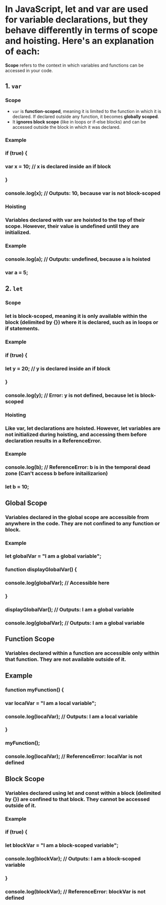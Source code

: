 # In JavaScript, let and var are used for variable declarations, but they behave differently in terms of scope and hoisting. Here's an explanation of each:


**Scope** refers to the context in which variables and functions can be accessed in your code.


## 1. `var`

### Scope

- `var` is **function-scoped**, meaning it is limited to the function in which it is declared. If declared outside any function, it becomes **globally scoped**.
- It **ignores block scope** (like in loops or if-else blocks) and can be accessed outside the block in which it was declared.


### Example


### if (true) {
### var x = 10; // x is declared inside an if block
### }
### console.log(x); // Outputs: 10, because var is not block-scoped


### Hoisting
### Variables declared with var are hoisted to the top of their scope. However, their value is undefined until they are initialized.


### Example

### console.log(a); // Outputs: undefined, because a is hoisted
### var a = 5;


## 2. `let`
### Scope

### let is block-scoped, meaning it is only available within the block (delimited by {}) where it is declared, such as in loops or if statements.

### Example

### if (true) {
### let y = 20; // y is declared inside an if block
### }
### console.log(y); // Error: y is not defined, because let is block-scoped


### Hoisting
### Like var, let declarations are hoisted. However, let variables are not initialized during hoisting, and accessing them before declaration results in a ReferenceError.


### Example
### console.log(b); // ReferenceError: b is in the temporal dead zone (Can't access b before initailizarion)
### let b = 10;



## Global Scope

### Variables declared in the global scope are accessible from anywhere in the code. They are not confined to any function or block.

### Example
### let globalVar = "I am a global variable";

### function displayGlobalVar() {
  ### console.log(globalVar); // Accessible here
### }

### displayGlobalVar(); // Outputs: I am a global variable
### console.log(globalVar); // Outputs: I am a global variable


## Function Scope

### Variables declared within a function are accessible only within that function. They are not available outside of it.


## Example
### function myFunction() {
  ### var localVar = "I am a local variable";
  ### console.log(localVar); // Outputs: I am a local variable
### }

### myFunction();
### console.log(localVar); // ReferenceError: localVar is not defined



## Block Scope

### Variables declared using let and const within a block (delimited by {}) are confined to that block. They cannot be accessed outside of it.


### Example
### if (true) {
### let blockVar = "I am a block-scoped variable";
  ### console.log(blockVar); // Outputs: I am a block-scoped variable
### }

### console.log(blockVar); // ReferenceError: blockVar is not defined
